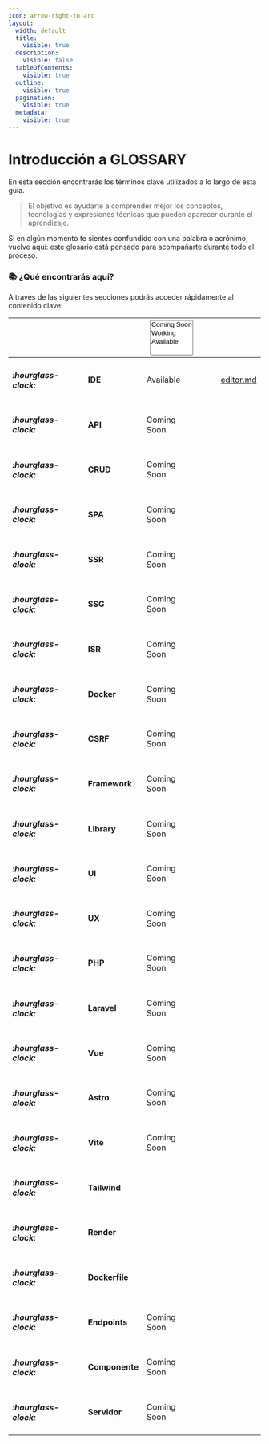 ```yaml
---
icon: arrow-right-to-arc
layout:
  width: default
  title:
    visible: true
  description:
    visible: false
  tableOfContents:
    visible: true
  outline:
    visible: true
  pagination:
    visible: true
  metadata:
    visible: true
---
```


# Introducción a GLOSSARY

En esta sección encontrarás los términos clave utilizados a lo largo de esta guía.&#x20;

> El objetivo es ayudarte a comprender mejor los conceptos, tecnologías y expresiones técnicas que pueden aparecer durante el aprendizaje.

Si en algún momento te sientes confundido con una palabra o acrónimo, vuelve aquí: este glosario está pensado para acompañarte durante todo el proceso.

### 📚 ¿Qué encontrarás aquí?

A través de las siguientes secciones podrás acceder rápidamente al contenido clave:

<table data-view="cards"><thead><tr><th></th><th></th><th><select multiple><option value="NuJVR4P6HSCP" label="Coming Soon" color="blue"></option><option value="N1IJitVI90Ba" label="Working" color="blue"></option><option value="pTGnO7zcG486" label="Available" color="blue"></option></select></th><th data-hidden data-card-cover data-type="files"></th><th data-hidden></th><th data-hidden data-card-target data-type="content-ref"></th></tr></thead><tbody><tr><td><h4><i class="fa-hourglass-clock">:hourglass-clock:</i></h4></td><td><strong>IDE</strong></td><td><span data-option="pTGnO7zcG486">Available</span></td><td></td><td></td><td><a href="editor.md">editor.md</a></td></tr><tr><td><h4><i class="fa-hourglass-clock">:hourglass-clock:</i></h4></td><td><strong>API</strong></td><td><span data-option="NuJVR4P6HSCP">Coming Soon</span></td><td></td><td></td><td></td></tr><tr><td><h4><i class="fa-hourglass-clock">:hourglass-clock:</i></h4></td><td><strong>CRUD</strong></td><td><span data-option="NuJVR4P6HSCP">Coming Soon</span></td><td></td><td></td><td></td></tr><tr><td><h4><i class="fa-hourglass-clock">:hourglass-clock:</i></h4></td><td><strong>SPA</strong></td><td><span data-option="NuJVR4P6HSCP">Coming Soon</span></td><td></td><td></td><td></td></tr><tr><td><h4><i class="fa-hourglass-clock">:hourglass-clock:</i></h4></td><td><strong>SSR</strong></td><td><span data-option="NuJVR4P6HSCP">Coming Soon</span></td><td></td><td></td><td></td></tr><tr><td><h4><i class="fa-hourglass-clock">:hourglass-clock:</i></h4></td><td><strong>SSG</strong></td><td><span data-option="NuJVR4P6HSCP">Coming Soon</span></td><td></td><td></td><td></td></tr><tr><td><h4><i class="fa-hourglass-clock">:hourglass-clock:</i></h4></td><td><strong>ISR</strong></td><td><span data-option="NuJVR4P6HSCP">Coming Soon</span></td><td></td><td></td><td></td></tr><tr><td><h4><i class="fa-hourglass-clock">:hourglass-clock:</i></h4></td><td><strong>Docker</strong></td><td><span data-option="NuJVR4P6HSCP">Coming Soon</span></td><td></td><td></td><td></td></tr><tr><td><h4><i class="fa-hourglass-clock">:hourglass-clock:</i></h4></td><td><strong>CSRF</strong></td><td><span data-option="NuJVR4P6HSCP">Coming Soon</span></td><td></td><td></td><td></td></tr><tr><td><h4><i class="fa-hourglass-clock">:hourglass-clock:</i></h4></td><td><strong>Framework</strong></td><td><span data-option="NuJVR4P6HSCP">Coming Soon</span></td><td></td><td></td><td></td></tr><tr><td><h4><i class="fa-hourglass-clock">:hourglass-clock:</i></h4></td><td><strong>Library</strong></td><td><span data-option="NuJVR4P6HSCP">Coming Soon</span></td><td></td><td></td><td></td></tr><tr><td><h4><i class="fa-hourglass-clock">:hourglass-clock:</i></h4></td><td><strong>UI</strong></td><td><span data-option="NuJVR4P6HSCP">Coming Soon</span></td><td></td><td></td><td></td></tr><tr><td><h4><i class="fa-hourglass-clock">:hourglass-clock:</i></h4></td><td><strong>UX</strong></td><td><span data-option="NuJVR4P6HSCP">Coming Soon</span></td><td></td><td></td><td></td></tr><tr><td><h4><i class="fa-hourglass-clock">:hourglass-clock:</i></h4></td><td><strong>PHP</strong></td><td><span data-option="NuJVR4P6HSCP">Coming Soon</span></td><td></td><td></td><td></td></tr><tr><td><h4><i class="fa-hourglass-clock">:hourglass-clock:</i></h4></td><td><strong>Laravel</strong></td><td><span data-option="NuJVR4P6HSCP">Coming Soon</span></td><td></td><td></td><td></td></tr><tr><td><h4><i class="fa-hourglass-clock">:hourglass-clock:</i></h4></td><td><strong>Vue</strong></td><td><span data-option="NuJVR4P6HSCP">Coming Soon</span></td><td></td><td></td><td></td></tr><tr><td><h4><i class="fa-hourglass-clock">:hourglass-clock:</i></h4></td><td><strong>Astro</strong></td><td><span data-option="NuJVR4P6HSCP">Coming Soon</span></td><td></td><td></td><td></td></tr><tr><td><h4><i class="fa-hourglass-clock">:hourglass-clock:</i></h4></td><td><strong>Vite</strong></td><td><span data-option="NuJVR4P6HSCP">Coming Soon</span></td><td></td><td></td><td></td></tr><tr><td><h4><i class="fa-hourglass-clock">:hourglass-clock:</i></h4></td><td><strong>Tailwind</strong></td><td></td><td></td><td></td><td></td></tr><tr><td><h4><i class="fa-hourglass-clock">:hourglass-clock:</i></h4></td><td><strong>Render</strong></td><td></td><td></td><td></td><td></td></tr><tr><td><h4><i class="fa-hourglass-clock">:hourglass-clock:</i></h4></td><td><strong>Dockerfile</strong></td><td></td><td></td><td></td><td></td></tr><tr><td><h4><i class="fa-hourglass-clock">:hourglass-clock:</i></h4></td><td><strong>Endpoints</strong></td><td><span data-option="NuJVR4P6HSCP">Coming Soon</span></td><td></td><td></td><td></td></tr><tr><td><h4><i class="fa-hourglass-clock">:hourglass-clock:</i></h4></td><td><strong>Componente</strong></td><td><span data-option="NuJVR4P6HSCP">Coming Soon</span></td><td></td><td></td><td></td></tr><tr><td><h4><i class="fa-hourglass-clock">:hourglass-clock:</i></h4></td><td><strong>Servidor</strong></td><td><span data-option="NuJVR4P6HSCP">Coming Soon</span></td><td></td><td></td><td></td></tr></tbody></table>
